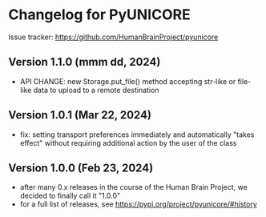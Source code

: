 Changelog for PyUNICORE
=======================

Issue tracker: https://github.com/HumanBrainProject/pyunicore

Version 1.1.0 (mmm dd, 2024)
----------------------------
 - API CHANGE: new Storage.put_file() method accepting
 str-like or file-like data to upload to a remote destination

Version 1.0.1 (Mar 22, 2024)
----------------------------
 - fix: setting transport preferences immediately and automatically
   "takes effect" without requiring additional action by the
   user of the class

Version 1.0.0 (Feb 23, 2024)
----------------------------
 - after many 0.x releases in the course of the Human Brain Project,
   we decided to finally call it "1.0.0"
 - for a full list of releases, see
   https://pypi.org/project/pyunicore/#history
